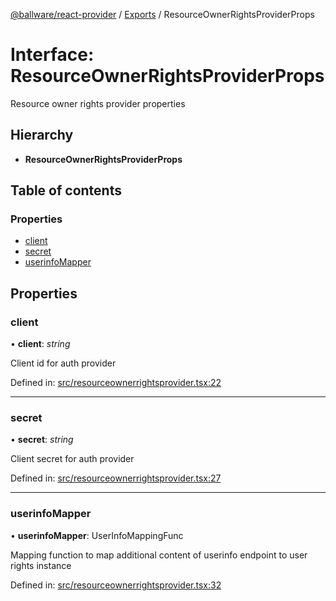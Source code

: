 [@ballware/react-provider](../README.md) / [Exports](../modules.md) / ResourceOwnerRightsProviderProps

# Interface: ResourceOwnerRightsProviderProps

Resource owner rights provider properties

## Hierarchy

* **ResourceOwnerRightsProviderProps**

## Table of contents

### Properties

- [client](resourceownerrightsproviderprops.md#client)
- [secret](resourceownerrightsproviderprops.md#secret)
- [userinfoMapper](resourceownerrightsproviderprops.md#userinfomapper)

## Properties

### client

• **client**: *string*

Client id for auth provider

Defined in: [src/resourceownerrightsprovider.tsx:22](https://github.com/frankball/ballware-react-provider/blob/1c8774d/src/resourceownerrightsprovider.tsx#L22)

___

### secret

• **secret**: *string*

Client secret for auth provider

Defined in: [src/resourceownerrightsprovider.tsx:27](https://github.com/frankball/ballware-react-provider/blob/1c8774d/src/resourceownerrightsprovider.tsx#L27)

___

### userinfoMapper

• **userinfoMapper**: UserInfoMappingFunc

Mapping function to map additional content of userinfo endpoint to user rights instance

Defined in: [src/resourceownerrightsprovider.tsx:32](https://github.com/frankball/ballware-react-provider/blob/1c8774d/src/resourceownerrightsprovider.tsx#L32)
